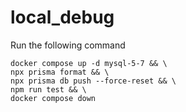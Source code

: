 # local_debug

Run the following command

    docker compose up -d mysql-5-7 && \
    npx prisma format && \
    npx prisma db push --force-reset && \
    npm run test && \
    docker compose down
